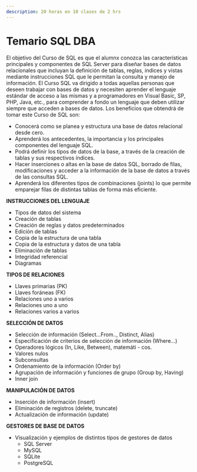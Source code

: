 ```yaml
---
description: 20 horas en 10 clases de 2 hrs
---
```


# Temario SQL DBA

El objetivo del Curso de SQL es que el alumnx conozca las características principales y componentes de SQL Server para diseñar bases de datos relacionales que incluyan la definición de tablas, reglas, índices y vistas mediante instrucciones SQL que le permitan la consulta y manejo de información. El Curso SQL va dirigido a todas aquellas personas que deseen trabajar con bases de datos y necesiten aprender el lenguaje estándar de acceso a las mismas y a programadores en Visual Basic, SP, PHP, Java, etc., para comprender a fondo un lenguaje que deben utilizar siempre que acceden a bases de datos.  Los beneficios que obtendrá de tomar este Curso de SQL son:

* Conocerá como se planea y estructura una base de datos relacional desde cero.
* Aprenderá los antecedentes, la importancia y los principales componentes del lenguaje SQL.
* Podrá definir los tipos de datos de la base, a través de la creación de tablas y sus respectivos índices.
* Hacer inserciones o altas en la base de datos SQL, borrado de filas, modificaciones y acceder a la información de la base de datos a través de las consultas SQL.
* Aprenderá los diferentes tipos de combinaciones \(joints\) lo que permite emparejar filas de distintas tablas de forma más eficiente.

**INSTRUCCIONES DEL LENGUAJE**

* Tipos de datos del sistema
* Creación de tablas
* Creación de reglas y datos predeterminados
* Edición de tablas
* Copia de la estructura de una tabla
* Copia de la estructura y datos de una tabla
* Eliminación de tablas
* Integridad referencial
* Diagramas 

**TIPOS DE RELACIONES**

* Llaves primarias \(PK\)
* Llaves foráneas \(FK\)
* Relaciones uno a varios
* Relaciones uno a uno
* Relaciones varios a varios

**SELECCIÓN DE DATOS**

* Selección de información \(Select...From.., Distinct, Alias\)
* Especificación de criterios de selección de información \(Where...\)
* Operadores lógicos \(In, Like, Between\), matemáti - cos.
* Valores nulos
* Subconsultas
* Ordenamiento de la información \(Order by\)
* Agrupación de información y funciones de grupo \(Group by, Having\)
* Inner join 

**MANIPULACIÓN DE DATOS**

* Inserción de información \(insert\)
* Eliminación de registros \(delete, truncate\)
* Actualización de información \(update\)

**GESTORES DE BASE DE DATOS**

* Visualización y ejemplos de distintos tipos de gestores de datos
  * SQL Server
  * MySQL
  * SQLite
  * PostgreSQL









